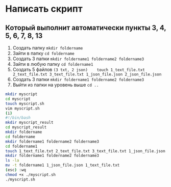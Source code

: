 # Написать скрипт
## Который выполнит автоматически пункты 3, 4, 5, 6, 7, 8, 13
1. Создать папку			`mkdir foldername`
4. Зайти в папку			`cd foldername`
5. Создать 3 папки			`mkdir foldername1 foldername2 foldername3`
6. Зайти в любую папку			`cd foldername1`
7. Создать 5 файлов `(3 txt, 2 json)	touch 1_text_file.txt 2_text_file.txt 3_text_file.txt 1_json_file.json 2_json_file.json`
8. Создать 3 папки			`mkdir foldername1 foldername2 foldername3`
13. Выйти из папки на уровень выше	`cd ..`
```sh
mkdir myscript
cd myscript
touch myscript.sh
vim myscript.sh
(i)
#!/bin/bash
mkdir myscript_result
cd myscript_result
mkdir foldername
cd foldername
mkdir foldername1 foldername2 foldername3
cd foldername1
touch 1_text_file.txt 2_text_file.txt 3_text_file.txt 1_json_file.json 2_json_file.json
mkdir foldername1 foldername2 foldername3
ls -la
mv -t foldername1 1_json_file.json 1_text_file.txt
(esc) :wq
chmod +x ./myscript.sh
./myscript.sh
```
